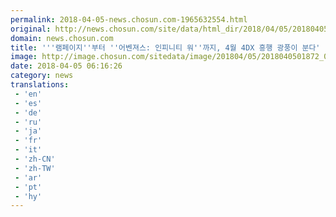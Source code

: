 ```yaml
---
permalink: 2018-04-05-news.chosun.com-1965632554.html
original: http://news.chosun.com/site/data/html_dir/2018/04/05/2018040501939.html
domain: news.chosun.com
title: '''램페이지''부터 ''어벤져스: 인피니티 워''까지, 4월 4DX 흥행 광풍이 분다'
image: http://image.chosun.com/sitedata/image/201804/05/2018040501872_0.jpg
date: 2018-04-05 06:16:26
category: news
translations: 
 - 'en'
 - 'es'
 - 'de'
 - 'ru'
 - 'ja'
 - 'fr'
 - 'it'
 - 'zh-CN'
 - 'zh-TW'
 - 'ar'
 - 'pt'
 - 'hy'
---
```


